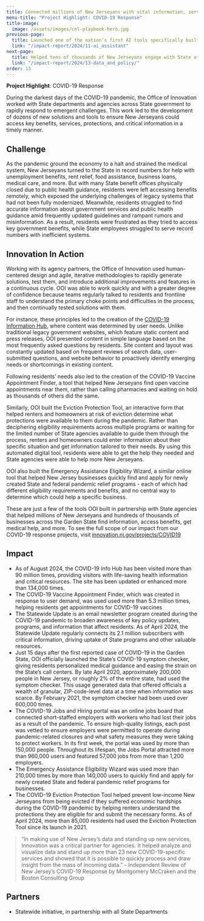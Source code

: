 ```yaml
---
title: Connected millions of New Jerseyans with vital information, services, and programs
menu-title: "Project Highlight: COVID-19 Response"
title-image:
  image: /assets/images/cel-playbook-hero.jpg
previous-page:
  title: Launched one of the nation’s first AI tools specifically built for State employees
  link: "/impact-report/2024/11-ai_assistant"
next-page:
  title: Helped tens of thousands of New Jerseyans engage with State officials on policy making and spending decisions
  link: "/impact-report/2024/13-data_and_policy/"
order: 13
---
```


<div class="usa-alert usa-alert--info usa-alert--no-icon">
    <div class="usa-alert__body">
        <p class="usa-alert__text">
            <strong> Project Highlight</strong>: COVID-19 Response
        </p>
    </div>
</div>

During the darkest days of the COVID-19 pandemic, the Office of Innovation worked with State departments and agencies across State government to rapidly respond to emergent challenges. This work led to the development of dozens of new solutions and tools to ensure New Jerseyans could access key benefits, services, protections, and critical information in a timely manner.

## Challenge

As the pandemic ground the economy to a halt and strained the medical system, New Jerseyans turned to the State in record numbers for help with unemployment benefits, rent relief, food assistance, business loans, medical care, and more. But with many State benefit offices physically closed due to public health guidance, residents were left accessing benefits remotely, which exposed the underlying challenges of legacy systems that had not been fully modernized. Meanwhile, residents struggled to find accurate information about government services and public health guidance amid frequently updated guidelines and rampant rumors and misinformation. As a result, residents were frustrated as they tried to access key government benefits, while State employees struggled to serve record numbers with inefficient systems.

## Innovation In Action

Working with its agency partners, the Office of Innovation used human-centered design and agile, iterative methodologies to rapidly generate solutions, test them, and introduce additional improvements and features in a continuous cycle. OOI was able to work quickly and with a greater degree of confidence because teams regularly talked to residents and frontline staff to understand the primary choke points and difficulties in the process, and then continually tested solutions with them.

For instance, these principles led to the creation of the [COVID-19 Information Hub](http://covid19.nj.gov), where content was determined by user needs. Unlike traditional legacy government websites, which feature static content and press releases, OOI presented content in simple language based on the most frequently asked questions by residents. Site content and layout was constantly updated based on frequent reviews of search data, user-submitted questions, and website behavior to proactively identify emerging needs or shortcomings in existing content.

Following residents’ needs also led to the creation of the COVID-19 Vaccine Appointment Finder, a tool that helped New Jerseyans find open vaccine appointments near them, rather than calling pharmacies and waiting on hold as thousands of others did the same.

Similarly, OOI built the Eviction Protection Tool, an interactive form that helped renters and homeowners at risk of eviction determine what protections were available to them during the pandemic. Rather than deciphering eligibility requirements across multiple programs or waiting for the limited number of State agencies available to guide them through the process, renters and homeowners could enter information about their specific situation and get information tailored to their needs. By using this automated digital tool, residents were able to get the help they needed and State agencies were able to help more New Jerseyans.

OOI also built the Emergency Assistance Eligibility Wizard, a similar online tool that helped New Jersey businesses quickly find and apply for newly created State and federal pandemic relief programs - each of which had different eligibility requirements and benefits, and no central way to determine which could help a specific business.

These are just a few of the tools OOI built in partnership with State agencies that helped millions of New Jerseyans and hundreds of thousands of businesses across the Garden State find information, access benefits, get medical help, and more. To see the full scope of our impact from our COVID-19 response projects, visit [innovation.nj.gov/projects/COVID19](http://innovation.nj.gov/projects/COVID19)

## Impact

- As of August 2024, the COVID-19 Info Hub has been visited more than 90 million times, providing visitors with life-saving health information and critical resources. The site has been updated or enhanced more than 134,000 times.
- The COVID-19 Vaccine Appointment Finder, which was created in response to user demand, was used used more than 5.3 million times, helping residents get appointments for COVID-19 vaccines
- The Statewide Update is an email newsletter program created during the COVID-19 pandemic to broaden awareness of key policy updates, programs, and information that affect residents. As of April 2024, the Statewide Update regularly connects its 2.1 million subscribers with critical information, driving uptake of State programs and other valuable resources.
- Just 15 days after the first reported case of COVID-19 in the Garden State, OOI officially launched the State’s COVID-19 symptom checker, giving residents personalized medical guidance and easing the strain on the State’s call centers. By late April 2020, approximately 200,000 people in New Jersey, or roughly 2% of the entire state, had used the symptom checker. This usage generated data that offered officials a wealth of granular, ZIP-code-level data at a time when information was scarce. By February 2021, the symptom checker had been used over 600,000 times.
- The COVID-19 Jobs and Hiring portal was an online jobs board that connected short-staffed employers with workers who had lost their jobs as a result of the pandemic. To ensure high-quality listings, each post was vetted to ensure employers were permitted to operate during pandemic-related closures and what safety measures they were taking to protect workers. In its first week, the portal was used by more than 150,000 people. Throughout its lifespan, the Jobs Portal attracted more than 960,000 users and featured 57,000 jobs from more than 1,200 employers.
- The Emergency Assistance Eligibility Wizard was used more than 210,000 times by more than 140,000 users to quickly find and apply for newly created State and federal pandemic relief programs for businesses.
- The COVID-19 Eviction Protection Tool helped prevent low-income New Jerseyans from being evicted if they suffered economic hardships during the COVID-19 pandemic by helping renters understand the protections they are eligible for and submit the necessary forms. As of April 2024, more than 85,000 residents had used the Eviction Protection Tool since its launch in 2021.

> “In making use of New Jersey’s data and standing up new services, Innovation was a critical partner for agencies. It helped analyze and visualize data and stand up more than 23 new COVID-19-specific services and showed that it is possible to quickly process and draw insight from the mass of incoming data.” - Independent Review of New Jersey’s COVID-19 Response by Montgomery McCraken and the Boston Consulting Group

## Partners

- Statewide initiative, in partnership with all State Departments
